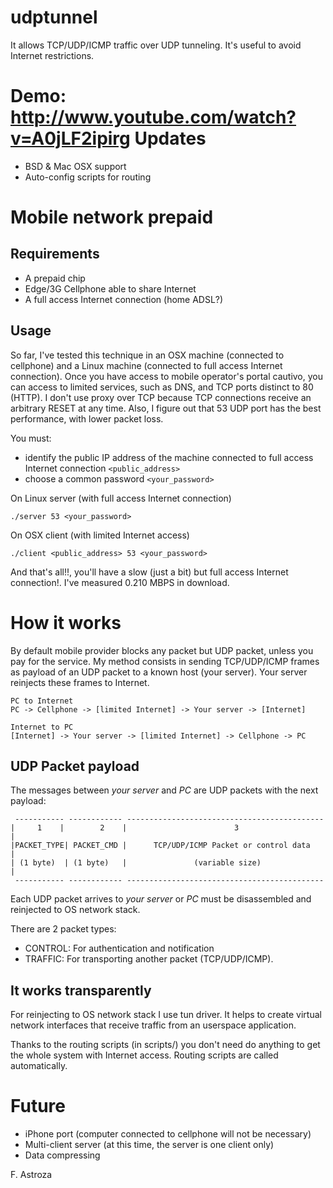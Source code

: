 udptunnel
=========

It allows TCP/UDP/ICMP traffic over UDP tunneling. It's useful to avoid Internet restrictions.

Demo: http://www.youtube.com/watch?v=A0jLF2ipirg
Updates
=========
* BSD & Mac OSX support
* Auto-config scripts for routing

Mobile network prepaid
=========
Requirements
---------
* A prepaid chip
* Edge/3G Cellphone able to share Internet
* A full access Internet connection (home ADSL?)

Usage
---------
So far, I've tested this technique in an OSX machine (connected to cellphone) and a Linux machine (connected to full access Internet connection).
Once you have access to mobile operator's portal cautivo, you can access to limited services, such as DNS, and TCP ports distinct to 80 (HTTP).
I don't use proxy over TCP because TCP connections receive an arbitrary RESET at any time. Also, I figure out that 53 UDP port 
has the best performance, with lower packet loss.

You must:
* identify the public IP address of the machine connected to full access Internet connection ```<public_address>```
* choose a common password ```<your_password>```

On Linux server (with full access Internet connection)
```
./server 53 <your_password>
```
On OSX client (with limited Internet access)

```
./client <public_address> 53 <your_password>
```

And that's all!!, you'll have a slow (just a bit) but full access Internet connection!. I've measured 0.210 MBPS in download.

How it works
=========

By default mobile provider blocks any packet but UDP packet, unless you pay for the service. My method consists in sending
TCP/UDP/ICMP frames as payload of an UDP packet to a known host (your server). Your server reinjects these frames to Internet.
```
PC to Internet
PC -> Cellphone -> [limited Internet] -> Your server -> [Internet]

Internet to PC
[Internet] -> Your server -> [limited Internet] -> Cellphone -> PC
```
UDP Packet payload
---------
The messages between _your server_ and _PC_ are UDP packets with the next payload:
```
 ----------- ------------ --------------------------------------------
|     1    |        2    |                        3                   |
|PACKET_TYPE| PACKET_CMD |      TCP/UDP/ICMP Packet or control data   |
| (1 byte)  | (1 byte)   |               (variable size)              |
 ----------- ------------ --------------------------------------------
```
Each UDP packet arrives to _your server_ or _PC_ must be disassembled and reinjected to OS network stack.

There are 2 packet types:
* CONTROL: For authentication and notification
* TRAFFIC: For transporting another packet (TCP/UDP/ICMP).

It works transparently
---------
For reinjecting to OS network stack I use tun driver. It helps to create virtual network interfaces that receive traffic
from an userspace application.

Thanks to the routing scripts (in scripts/) you don't need do anything to get the whole system with Internet access. Routing
scripts are called automatically.

Future
=========
* iPhone port (computer connected to cellphone will not be necessary)
* Multi-client server (at this time, the server is one client only)
* Data compressing

F. Astroza
